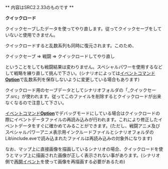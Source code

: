 ** 内容はSRC2.2.33のものです **

**クイックロード**

クイックセーブしたデータを使ってやり直します。従ってクイックセーブをしていないと使用できません。

クイックロードすると乱数系列も同時に復元されます。このため、

クイックセーブ =&gt; 戦闘 =&gt; クイックロードしてやり直し

ということをしても戦闘結果は変わりません。スペシャルパワーを使用するなどして戦略を練り直して挑んで下さい。(シナリオによっては[イベントコマンド**Option**](Optionコマンド.md)で乱数系列を保存しないように変更している場合もあります)

クイックロード用のセーブデータとしてシナリオフォルダの「\_クイックセーブ.src」が使われます。従ってこのファイルを削除するとクイックロードが出来なくなるので注意して下さい。

[イベントコマンド**Option**](Optionコマンド.md)でデバッグモードにしている場合はクイックロードの際にイベントデータファイルの再読み込みが行われます。これにより修正したイベントデータをすぐに確かめてみることができます。(ただし、戦闘アニメ及びスペシャルパワーアニメ表示用インクルードファイルとシナリオフォルダのLib\include.eveで読み込まれたファイルは再読み込みの対象外になります)

なお、マップ上に直接画像を描画しているシナリオの場合、クイックロードを使うとマップ上に描画された画像が正しく表示されない事があります。(シナリオ側で[再開イベント](再開イベント.md)を使って画像を再描画する必要があるため)
